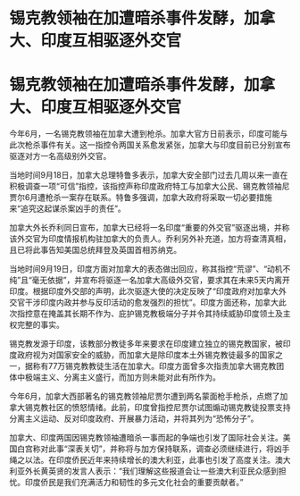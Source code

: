 # 锡克教领袖在加遭暗杀事件发酵，加拿大、印度互相驱逐外交官

# 锡克教领袖在加遭暗杀事件发酵，加拿大、印度互相驱逐外交官

今年6月，一名锡克教领袖在加拿大遭到枪杀。加拿大官方日前表示，印度可能与此次枪杀事件有关。这一指控令两国关系愈发紧张，加拿大与印度目前已分别宣布驱逐对方一名高级别外交官。

当地时间9月18日，加拿大总理特鲁多表示，加拿大安全部门过去几周以来一直在积极调查一项“可信”指控，该指控声称印度政府特工与加拿大公民、锡克教领袖尼贾尔6月遭枪杀一案存在联系。特鲁多强调，加拿大政府将采取一切必要措施来“追究这起谋杀案凶手的责任”。

加拿大外长乔利同日宣布，加拿大已经将一名印度“重要的外交官”驱逐出境，并称该外交官为印度情报机构驻加拿大的负责人。乔利另外补充道，加方将查清真相，且已将此事告知美国总统拜登及英国首相苏纳克。

当地时间9月19日，印度方面对加拿大的表态做出回应，称其指控“荒谬”、“动机不纯”且“毫无依据”，并宣布将驱逐一名加拿大高级外交官，要求其在未来5天内离开印度。根据印度外交部的声明，此次驱逐大使的决定反映了“印度政府对加拿大外交官干涉印度内政并参与反印活动的愈发强烈的担忧”。印度方面还称，加拿大此次指控意在掩盖其长期不作为、庇护锡克教极端分子并令其持续威胁印度领土及主权完整的事实。

锡克教发源于印度，该教部分教徒多年来要求在印度建立独立的锡克教国家，被印度政府视为对国家安全的威胁，而加拿大是除印度本土外锡克教徒最多的国家之一，据称有77万锡克教教徒生活在加拿大。印度方面曾多次指责加拿大锡克教团体中极端主义、分离主义盛行，而加方则未能对此有所作为。

今年6月，加拿大西部著名的锡克教领袖尼贾尔遭到两名蒙面枪手枪杀，点燃了加拿大锡克教社区的愤怒情绪。此前，印度曾指控尼贾尔试图煽动锡克教徒投票支持分离主义运动、反对印度政府、开展暴力活动，并将其列为“恐怖分子”。

加拿大、印度两国因锡克教领袖遭暗杀一事而起的争端也引发了国际社会关注。美国白宫称对此事“深表关切”，并称将与加方保持联系，调查必须继续进行，将凶手绳之以法。在印度侨民近年来持续增长的澳大利亚，此事也引发了高度关注。澳大利亚外长黄英贤的发言人表示：“我们理解这些报道会让一些澳大利亚民众感到担忧。印度侨民是我们充满活力和韧性的多元文化社会的重要贡献者。”

